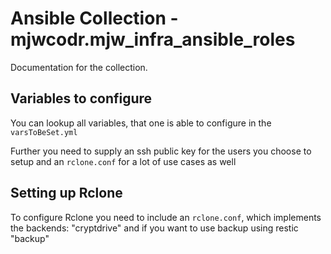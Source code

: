 # Ansible Collection - mjwcodr.mjw_infra_ansible_roles

Documentation for the collection.

## Variables to configure

You can lookup all variables, that one is able to configure in the `varsToBeSet.yml`

Further you need to supply an ssh public key for the users you choose to setup and an `rclone.conf` for a lot of use cases as well

## Setting up Rclone

To configure Rclone you need to include an `rclone.conf`, which implements the backends:
"cryptdrive" and if you want to use backup using restic "backup"
